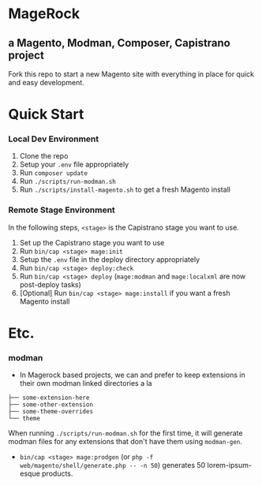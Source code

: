 # MageRock
## a Magento, Modman, Composer, Capistrano project
Fork this repo to start a new Magento site with everything in place for quick and easy development.

# Quick Start
### Local Dev Environment
1. Clone the repo
2. Setup your `.env` file appropriately
3. Run `composer update`
4. Run `./scripts/run-modman.sh`
4. Run `./scripts/install-magento.sh` to get a fresh Magento install

### Remote Stage Environment
In the following steps, `<stage>` is the Capistrano stage you want to use.

1. Set up the Capistrano stage you want to use
2. Run `bin/cap <stage> mage:init`
3. Setup the `.env` file in the deploy directory appropriately
4. Run `bin/cap <stage> deploy:check`
5. Run `bin/cap <stage> deploy` (`mage:modman` and `mage:localxml` are now post-deploy tasks)
6. [Optional] Run `bin/cap <stage> mage:install` if you want a fresh Magento install

# Etc.
### modman
* In Magerock based projects, we can and prefer to keep extensions in their own modman linked directories a la
```src
├── some-extension-here
├── some-other-extension
├── some-theme-overrides
└── theme
```
When running `./scripts/run-modman.sh` for the first time, it will generate modman files for any extensions that don't have them using `modman-gen`.

* `bin/cap <stage> mage:prodgen` (or `php -f web/magento/shell/generate.php -- -n 50`) generates 50 lorem-ipsum-esque products.
